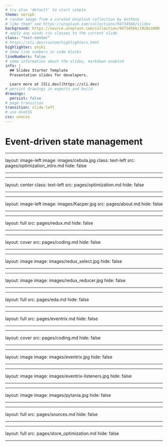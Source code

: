 ```yaml
---
# try also 'default' to start simple
theme: seriph
# random image from a curated Unsplash collection by Anthony
# like them? see https://unsplash.com/collections/94734566/slidev
background: https://source.unsplash.com/collection/94734566/1920x1080
# apply any windi css classes to the current slide
class: "text-center"
# https://sli.dev/custom/highlighters.html
highlighter: shiki
# show line numbers in code blocks
lineNumbers: false
# some information about the slides, markdown enabled
info: |
  ## Slidev Starter Template
  Presentation slides for developers.

  Learn more at [Sli.dev](https://sli.dev)
# persist drawings in exports and build
drawings:
  persist: false
# page transition
transition: slide-left
# use UnoCSS
css: unocss
---
```


# Event-driven state management

<div class="abs-br m-6 flex gap-2">
  <a href="https://github.com/slidevjs/slidev" target="_blank" alt="GitHub"
    class="text-xl slidev-icon-btn opacity-50 !border-none !hover:text-white">
    <carbon-logo-github />
  </a>
</div>

<!--
The last comment block of each slide will be treated as slide notes. It will be visible and editable in Presenter Mode along with the slide. [Read more in the docs](https://sli.dev/guide/syntax.html#notes)
-->

---
layout: image-left
image: images/cebula.jpg
class: text-left
src: pages/optimization_intro.md
hide: false

---

---
layout: center
class: text-left
src: pages/optimization.md
hide: false

---

---
layout: image-left
image: images/Kacper.jpg
src: pages/about.md
hide: false

---

---
layout: full
src: pages/redux.md
hide: false

---

---
layout: cover
src: pages/coding.md
hide: false

---

---
layout: image
image: images/redux_select.jpg
hide: false

---


---
layout: image
image: images/redux_reducer.jpg
hide: false

---

---
layout: full
src: pages/eda.md
hide: false

---

---
layout: full
src: pages/eventrix.md
hide: false

---

---
layout: cover
src: pages/coding.md
hide: false

---

---
layout: image
image: images/eventrix.jpg
hide: false

---

---
layout: image
image: images/eventrix-listeners.jpg
hide: false

---

---
layout: image
image: images/pytania.jpg
hide: false

---

---
layout: full
src: pages/sources.md
hide: false

---

---
layout: full
src: pages/store_optimization.md
hide: false

---

